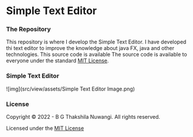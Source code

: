 # Simple Text Editor

### The Repository
This repository is where I develop the Simple Text Editor. I have developed thi text editor to improve the knowledge about java FX, java and other technologies.
This source code is available 
The source code is available to everyone under the standard [MIT License](https://choosealicense.com/licenses/mit/).

### Simple Text Editor
![img](src/view/assets/Simple Text Editor Image.png)

### License
Copyright © 2022 -  B G Thakshila Nuwangi. All rights reserved.

Licensed under the [MIT License](https://choosealicense.com/licenses/mit/)